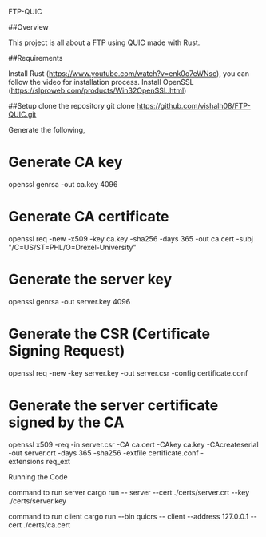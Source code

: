 FTP-QUIC

##Overview

This project is all about a FTP using QUIC made with Rust.

##Requirements

Install Rust (https://www.youtube.com/watch?v=enk0o7eWNsc), you can follow the video for installation process.
Install OpenSSL (https://slproweb.com/products/Win32OpenSSL.html)

##Setup
clone the repository
git clone https://github.com/vishalh08/FTP-QUIC.git

Generate the following,

# Generate CA key

openssl genrsa -out ca.key 4096

# Generate CA certificate

openssl req -new -x509 -key ca.key -sha256 -days 365 -out ca.cert -subj "/C=US/ST=PHL/O=Drexel-University"

# Generate the server key

openssl genrsa -out server.key 4096

# Generate the CSR (Certificate Signing Request)

openssl req -new -key server.key -out server.csr -config certificate.conf

# Generate the server certificate signed by the CA

openssl x509 -req -in server.csr -CA ca.cert -CAkey ca.key -CAcreateserial -out server.crt -days 365 -sha256 -extfile certificate.conf -extensions req_ext

Running the Code

command to run server
cargo run -- server --cert ./certs/server.crt --key ./certs/server.key

command to run client
cargo run --bin quicrs -- client --address 127.0.0.1 --cert ./certs/ca.cert
